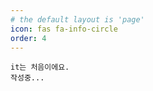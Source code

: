```yaml
---
# the default layout is 'page'
icon: fas fa-info-circle
order: 4
---
```


     
	it는 처음이에요.
    작성중... 
	